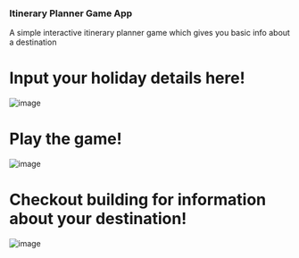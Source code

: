 ### Itinerary Planner Game App
A simple interactive itinerary planner game which gives you basic info about a destination

# Input your holiday details here!
![image](https://user-images.githubusercontent.com/85882329/132971795-4e88d60a-d4e7-4944-b176-cc882cc052ae.png)

# Play the game!
![image](https://user-images.githubusercontent.com/85882329/132971799-b56074f7-9b49-48b8-9d97-019ec981a8c0.png)

# Checkout building for information about your destination!
![image](https://user-images.githubusercontent.com/85882329/132971801-41255305-7387-4904-8f1e-1aac04569e4d.png)

